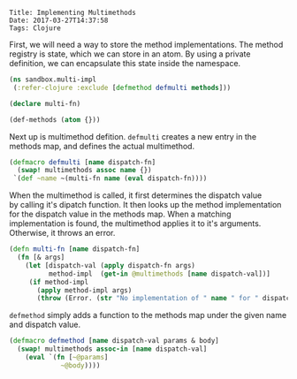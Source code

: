     Title: Implementing Multimethods
    Date: 2017-03-27T14:37:58
    Tags: Clojure



<!-- more -->

First, we will need a way to store the method implementations.
The method registry is state, which we can store in an atom.
By using a private definition, we can encapsulate this state inside the namespace.

```clojure
(ns sandbox.multi-impl
 (:refer-clojure :exclude [defmethod defmulti methods]))

(declare multi-fn)

(def-methods (atom {}))
```

Next up is multimethod defition.
`defmulti` creates a new entry in the methods map, and defines the actual multimethod.

```clojure
(defmacro defmulti [name dispatch-fn]
  (swap! multimethods assoc name {})
 `(def ~name ~(multi-fn name (eval dispatch-fn))))
```

When the multimethod is called, it first determines the dispatch value   
by calling it's dipatch function. It then looks up the method implementation for the dispatch value in the methods map.
When a matching implementation is found, the multimethod applies it to it's arguments. Otherwise, it throws an error. 

```clojure
(defn multi-fn [name dispatch-fn]
  (fn [& args]
    (let [dispatch-val (apply dispatch-fn args)
          method-impl  (get-in @multimethods [name dispatch-val])]
     (if method-impl
       (apply method-impl args)
       (throw (Error. (str "No implementation of " name " for " dispatch-val)))))))
```

`defmethod` simply adds a function to the methods map under the given name and dispatch value.

```clojure
(defmacro defmethod [name dispatch-val params & body]
  (swap! multimethods assoc-in [name dispatch-val]
    (eval `(fn [~@params]
             ~@body))))
```